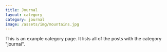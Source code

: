 ```yaml
---
title: Journal
layout: category
category: journal
image: /assets/img/mountains.jpg
---
```


This is an exanple category page. It lists all of the posts with the category "journal".